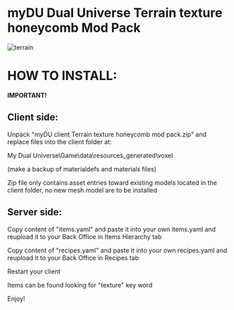 # myDU Dual Universe Terrain texture honeycomb Mod Pack


![terrain](https://github.com/user-attachments/assets/fe404338-450b-48bf-bbb2-029b2dba2130)


# HOW TO INSTALL:
**IMPORTANT!**

## Client side:


Unpack "myDU client Terrain texture honeycomb mod pack.zip" and replace files into the client folder at:     

My Dual Universe\Game\data\resources_generated\voxel

(make a backup of materialdefs and materials files)

Zip file only contains asset entries toward existing models located in the client folder, no new mesh model are to be installed


## Server side:

Copy content of "items.yaml" and paste it into your own items.yaml and reupload it to your Back Office in Items Hierarchy tab

Copy content of "recipes.yaml" and paste it into your own recipes.yaml and reupload it to your Back Office in Recipes tab

Restart your client

Items can be found looking for "texture" key word

Enjoy!
